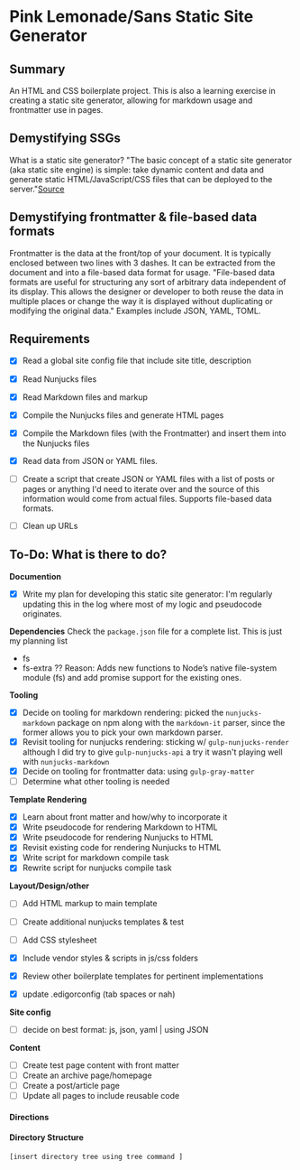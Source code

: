 # Pink Lemonade/Sans Static Site Generator

## Summary
An HTML and CSS boilerplate project. This is also a learning exercise in creating a static site generator, allowing for markdown usage and frontmatter use in pages.

## Demystifying SSGs
What is a static site generator? "The basic concept of a static site generator (aka static site engine) is simple: take dynamic content and data and generate static HTML/JavaScript/CSS files that can be deployed to the server."[Source](https://www.oreilly.com/ideas/static-site-generators)

## Demystifying frontmatter & file-based data formats
Frontmatter is the data at the front/top of your document. It is typically enclosed between two lines with 3 dashes. It can be extracted from the document and into a file-based data format for usage. "File-based data formats are useful for structuring any sort of arbitrary data independent of its display. This allows the designer or developer to both reuse the data in multiple places or change the way it is displayed without duplicating or modifying the original data." Examples include JSON, YAML, TOML.


## Requirements
- [x] Read a global site config file that include site title, description
- [x] Read Nunjucks files
- [x] Read Markdown files and markup
- [x] Compile the Nunjucks files and generate HTML pages
- [x] Compile the Markdown files (with the Frontmatter) and insert them into the Nunjucks files
- [x] Read data from JSON or YAML files.
- [ ] Create a script that create JSON or YAML files with a list of posts or pages or anything I'd need to iterate over and the source of this information would come from actual files. Supports file-based data formats.
- [ ] Clean up URLs


## To-Do: What is there to do?

**Documention**
- [x] Write my plan for developing this static site generator: I'm regularly updating this in the log where most of my logic and pseudocode originates.

**Dependencies**
Check the `package.json` file for a complete list. This is just my planning list
- fs
- fs-extra ?? Reason: Adds new functions to Node’s native file-system module (fs) and add promise support for the existing ones.


**Tooling**
- [x] Decide on tooling for markdown rendering: picked the `nunjucks-markdown` package on npm along with the `markdown-it` parser, since the former allows you to pick your own markdown parser.
- [x] Revisit tooling for nunjucks rendering: sticking w/ `gulp-nunjucks-render` although I did try to give `gulp-nunjucks-api` a try it wasn't playing well with `nunjucks-markdown`
- [x] Decide on tooling for frontmatter data: using `gulp-gray-matter`
- [ ] Determine what other tooling is needed

**Template Rendering**
- [x] Learn about front matter and how/why to incorporate it
- [x] Write pseudocode for rendering Markdown to HTML
- [x] Write pseudocode for rendering Nunjucks to HTML
- [x] Revisit existing code for rendering Nunjucks to HTML
- [x] Write script for markdown compile task
- [x] Rewrite script for nunjucks compile task

**Layout/Design/other**
- [ ] Add HTML markup to main template
- [ ] Create additional nunjucks templates & test
- [ ] Add CSS stylesheet
- [x] Include vendor styles & scripts in js/css folders
- [x] Review other boilerplate templates for pertinent implementations
- [x] update .edigorconfig (tab spaces or nah)


**Site config**
- [ ] decide on best format: js, json, yaml  | using JSON


**Content**
- [ ] Create test page content with front matter
- [ ] Create an archive page/homepage
- [ ] Create a post/article page
- [ ] Update all pages to include reusable code

#### Directions


#### Directory Structure
```
[insert directory tree using tree command ]

```

